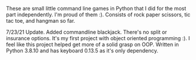 These are small little command line games in Python that I did for the most part independently. I'm proud of them :). Consists of rock paper scissors, tic tac toe, and hangman so far.

7/23/21 Update. Added commandline blackjack. There's no split or insurance options. It's my first project with object oriented programming :). I feel like this project helped get more of a solid grasp on OOP. Written in Python 3.8.10 and has keyboard 0.13.5 as it's only dependency. 

